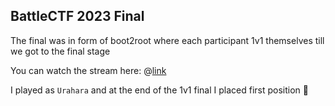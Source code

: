 ## BattleCTF 2023 Final ##

The final was in form of boot2root where each participant 1v1 themselves till we got to the final stage

You can watch the stream here: @[link](https://www.youtube.com/@bug_pwn)

I played as `Urahara` and at the end of the 1v1 final I placed first position 🙏
